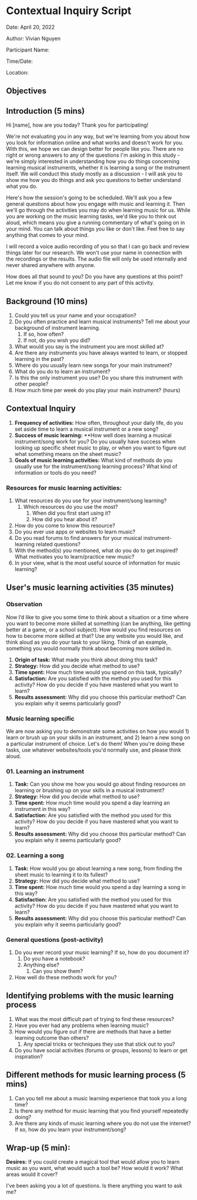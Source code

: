 # Contextual Inquiry Script

Date: April 20, 2022

Author: Vivian Nguyen

Participant Name:

Time/Date:

Location:

## Objectives

## Introduction (5 mins)

Hi [name], how are you today? Thank you for participating!

We're not evaluating you in any way, but we're learning from you about how you look for information online and what works and doesn't work for you. With this, we hope we can design better for people like you. There are no right or wrong answers to any of the questions I'm asking in this study - we're simply interested in understanding how you do things concerning learning musical instruments, whether it is learning a song or the instrument itself. We will conduct this study mostly as a discussion - I will ask you to show me how you do things and ask you questions to better understand what you do.

Here's how the session's going to be scheduled. We'll ask you a few general questions about how you engage with music and learning it. Then we'll go through the activities you may do when learning music for us. While you are working on the music learning tasks, we'd like you to think out aloud, which means you give a running commentary of what's going on in your mind. You can talk about things you like or don't like. Feel free to say anything that comes to your mind.

I will record a voice audio recording of you so that I can go back and review things later for our research. We won't use your name in connection with the recordings or the results. The audio file will only be used internally and never shared anywhere with anyone.

How does all that sound to you? Do you have any questions at this point? Let me know if you do not consent to any part of this activity.

## Background (10 mins)

1. Could you tell us your name and your occupation?
2. Do you often practice and learn musical instruments? Tell me about your background of instrument learning.
    1. If so, how often?
    2. If not, do you wish you did?
3. What would you say is the instrument you are most skilled at?
4. Are there any instruments you have always wanted to learn, or stopped learning in the past?
5. Where do you usually learn new songs for your main instrument?
6. What do you do to learn an instrument?
7. Is this the only instrument you use? Do you share this instrument with other people?
8. How much time per week do you play your main instrument? (hours)

## Contextual Inquiry

1. **Frequency of activities:** How often, throughout your daily life, do you set aside time to learn a musical instrument or a new song?
2. **Success of music learning:** **How well does learning a musical instrument/song work for you? Do you usually have success when looking up specific sheet music to play, or when you want to figure out what something means on the sheet music?
3. **Goals of music learning activities:** What kind of methods do you usually use for the instrument/song learning process? What kind of information or tools do you need?

### Resources for music learning activities:

1. What resources do you use for your instrument/song learning?
    1. Which resources do you use the most?
        1. When did you first start using it?
        2. How did you hear about it?
2. How do you come to know this resource?
3. Do you ever use apps or websites to learn music?
4. Do you read forums to find answers for your musical instrument-learning related questions?
5. With the method(s) you mentioned, what do you do to get inspired? What motivates you to learn/practice new music?
6. In your view, what is the most useful source of information for music learning?

## User's music learning activities (35 minutes)

### Observation

Now I’d like to give you some time to think about a situation or a time where you want to become more skilled at something (can be anything, like getting better at a game, or a school subject). How would you find resources on how to become more skilled at that? Use any website you would like, and think aloud as you do your task to your liking. Think of an example, something you would normally think about becoming more skilled in.

1. **Origin of task:** What made you think about doing this task? 
2. **Strategy:** How did you decide what method to use?
3. **Time spent:** How much time would you spend on this task, typically?
4. **Satisfaction:** Are you satisfied with the method you used for this activity? How do you decide if you have mastered what you want to learn?
5. **Results assessment:** Why did you choose this particular method? Can you explain why it seems particularly good?

### Music learning specific

We are now asking you to demonstrate some activities on how you would 1) learn or brush up on your skills in an instrument, and 2) learn a new song on a particular instrument of choice. Let's do them! When you're doing these tasks, use whatever websites/tools you'd normally use, and please think aloud.

### 01. Learning an instrument

1. **Task:** Can you show me how you would go about finding resources on learning or brushing up on your skills in a musical instrument?
2. **Strategy:** How did you decide what method to use?
3. **Time spent:** How much time would you spend a day learning an instrument in this way?
4. **Satisfaction:** Are you satisfied with the method you used for this activity? How do you decide if you have mastered what you want to learn?
5. **Results assessment:** Why did you choose this particular method? Can you explain why it seems particularly good?

### 02. Learning a song

1. **Task:** How would you go about learning a new song, from finding the sheet music to learning it to its fullest?
2. **Strategy:** How did you decide what method to use?
3. **Time spent:** How much time would you spend a day learning a song in this way?
4. **Satisfaction:** Are you satisfied with the method you used for this activity? How do you decide if you have mastered what you want to learn?
5. **Results assessment:** Why did you choose this particular method? Can you explain why it seems particularly good?

### General questions (post-activity)

1. Do you ever record your music learning? If so, how do you document it?
    1. Do you have a notebook?
    2. Anything else?
        1. Can you show them?
2. How well do these methods work for you?

## Identifying problems with the music learning process

1. What was the most difficult part of trying to find these resources?
2. Have you ever had any problems when learning music?
3. How would you figure out if there are methods that have a better learning outcome than others?
    1. Any special tricks or techniques they use that stick out to you?
4. Do you have social activities (forums or groups, lessons) to learn or get inspiration?

## Different methods for music learning process (5 mins)

1. Can you tell me about a music learning experience that took you a long time?
2. Is there any method for music learning that you find yourself repeatedly doing?
3. Are there any kinds of music learning where you do not use the internet? If so, how do you learn your instrument/song?

## Wrap-up (5 min):

**Desires:** If you could create a magical tool that would allow you to learn music as you want, what would such a tool be? How would it work? What areas would it cover?

I've been asking you a lot of questions. Is there anything you want to ask me?
